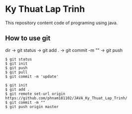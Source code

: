 # Ky Thuat Lap Trinh

This repository content code of programing using java.

## How to use git
dir -> git status -> git add . -> git commit -m "" -> git push
```
$ git status
$ git init 
$ git push
$ git pull 
$ git commit -m 'update'
```

```
$ git init
$ git add .
$ git remote set-url origin https://github.com/phnam181102/JAVA_Ky_Thuat_Lap_Trinh/
$ git commit -m ""
$ git push origin master
```